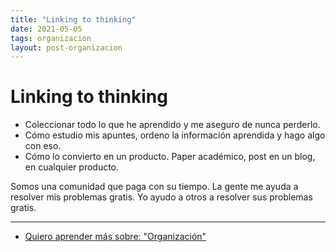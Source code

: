 ```yaml
---
title: "Linking to thinking"
date: 2021-05-05
tags: organizacion
layout: post-organizacion
---
```


# Linking to thinking

- Coleccionar todo lo que he aprendido y me aseguro de nunca perderlo.
- Cómo estudio mis apuntes, ordeno la información aprendida y hago algo con eso.
- Cómo lo convierto en un producto. Paper académico, post en un blog, en cualquier producto.

Somos una comunidad que paga con su tiempo.
La gente me ayuda a resolver mis problemas gratis.
Yo ayudo a otros a resolver sus problemas gratis.

---

- [Quiero aprender más sobre: "Organización"](../0/organizacion)